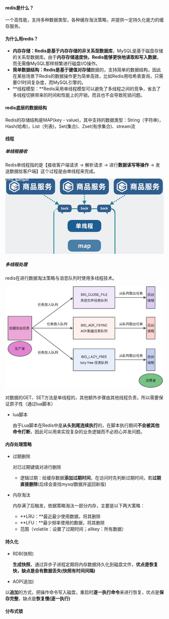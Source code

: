 #### redis是什么？

一个高性能，支持多种数据类型，各种缓存淘汰策略，并提供一定持久化能力的缓存服务。



#### 为什么用redis？

- **内存存储：**Redis是**基于内存存储的非关系型数据库**，MySQL是基于磁盘存储的关系型数据库。由于**内存存储速度快，Redis能够更快地读取和写入数据**，而无需像MySQL那样频繁进行磁盘I/O操作。
- **简单数据结构：**Redis是**基于键值对存储**数据的，支持简单的数据结构，因此在某些场景下Redis的数据操作更为简单高效，比如Redis用哈希表查询，只需要O1时间复杂度，而MySQL引擎的。
- **线程模型：**Redis采用单线程模型可以避免了多线程之间的竞争，省去了多线程切换带来的时间和性能上的开销，而且也不会导致死锁问题。



#### redis底层的数据结构

Redis的存储结构是MAP(key - value)，其中支持的数据类型：String（字符串)，Hash(哈希)，List（列表)，Set(集合)、Zset(有序集合)、stream流



#### 线程

##### 单线程接收

Redis单线程指的是【接收客户端请求 -> 解析请求 -> 进行**数据读写等操作** -> 发送数据给客户端】这个过程是由单线程来完成。

<img src="../assets/redis/redis单线程.png" style="zoom:60%;" />

##### 多线程处理

redis在进行数据淘汰策略与消息队列时使用多线程技术。

<img src="../assets/redis/任务队列.png" style="zoom:75%;" />

对数据的GET、SET方法是单线程的，其他额外步骤由其他线程负责，所以需要保证原子性（通过lua脚本）

- lua脚本

  由于Lua脚本在Redis中是**从头到尾连续执行**的，在脚本执行期间**不会被其他命令打断**，因此可以用来实现复杂的业务逻辑而不必担心并发问题。



#### 内存处理策略

- 过期删除

  对已过期键值对进行删除

  - 逻辑过期：给缓存数据**添加过期时间**，在访问时先判断过期时间，若**过期直接删除**(后续会查找mysql数据并返回新版)

- 内存淘汰

  内存满了后触发，依据策略淘汰一部分内存，主要是以下两大策略：

  - **LRU：**最近最少使用数据，将其删除
  - **LFU：**最少频率使用的数据，将其删除
  - 范围（volatile：设置了过期时间；allkey：所有数据）



#### 持久化

- RDB(快照)

  **生成快照**，通过异步子进程定期将内存数据持久化到磁盘文件，**优点是恢复快，缺点是会有数据丢失(快照有时间间隔)**

- AOP(追加)

​       以**追加**的方式，把操作命令写入磁盘，重启时**逐一执行命令**来进行恢复，优点是**保存完整**，缺点是**恢复慢(逐一执行)**



#### 分布式锁


